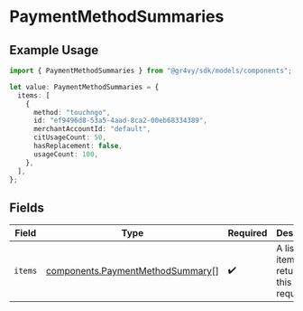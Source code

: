 # PaymentMethodSummaries

## Example Usage

```typescript
import { PaymentMethodSummaries } from "@gr4vy/sdk/models/components";

let value: PaymentMethodSummaries = {
  items: [
    {
      method: "touchngo",
      id: "ef9496d8-53a5-4aad-8ca2-00eb68334389",
      merchantAccountId: "default",
      citUsageCount: 50,
      hasReplacement: false,
      usageCount: 100,
    },
  ],
};
```

## Fields

| Field                                                                                | Type                                                                                 | Required                                                                             | Description                                                                          |
| ------------------------------------------------------------------------------------ | ------------------------------------------------------------------------------------ | ------------------------------------------------------------------------------------ | ------------------------------------------------------------------------------------ |
| `items`                                                                              | [components.PaymentMethodSummary](../../models/components/paymentmethodsummary.md)[] | :heavy_check_mark:                                                                   | A list of items returned for this request.                                           |